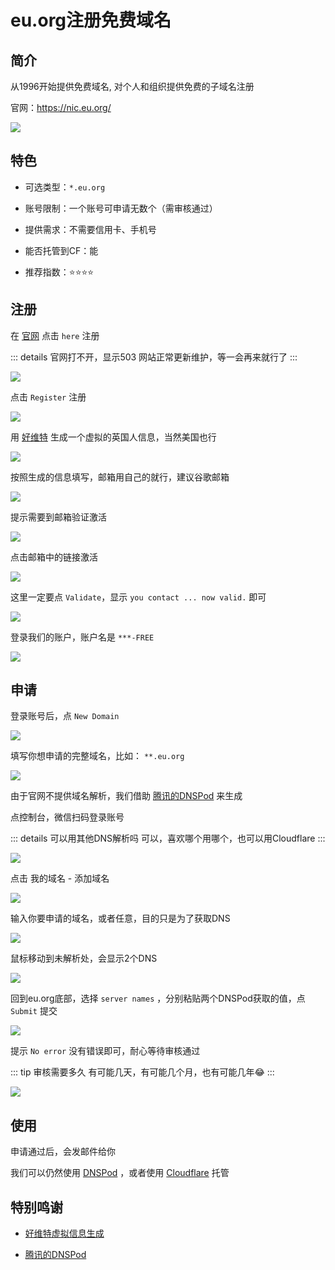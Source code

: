 # eu.org注册免费域名



## 简介

从1996开始提供免费域名, 对个人和组织提供免费的子域名注册

官网：https://nic.eu.org/

![](/domain/eu/eu-01.png)


## 特色

* 可选类型：`*.eu.org`

* 账号限制：一个账号可申请无数个（需审核通过）

* 提供需求：不需要信用卡、手机号

* 能否托管到CF：能

* 推荐指数：⭐⭐⭐⭐



## 注册

在 [官网](https://nic.eu.org/) 点击 `here` 注册

::: details 官网打不开，显示503
网站正常更新维护，等一会再来就行了
:::

![](/domain/eu/eu-02.png)

点击 `Register` 注册

![](/domain/eu/eu-03.png)


用 [好维特](https://www.haoweichi.com/Others/ying_guo_shen_fen_sheng_cheng) 生成一个虚拟的英国人信息，当然美国也行

![](/domain/eu/eu-04.png)

按照生成的信息填写，邮箱用自己的就行，建议谷歌邮箱

![](/domain/eu/eu-05.png)

提示需要到邮箱验证激活

![](/domain/eu/eu-06.png)

点击邮箱中的链接激活

![](/domain/eu/eu-07.png)

这里一定要点 `Validate`，显示 `you contact ... now valid.` 即可

![](/domain/eu/eu-08.png)

登录我们的账户，账户名是 `***-FREE`

![](/domain/eu/eu-09.png)


## 申请

登录账号后，点 `New Domain`

![](/domain/eu/eu-10.png)

填写你想申请的完整域名，比如： `**.eu.org`

![](/domain/eu/eu-11.png)

由于官网不提供域名解析，我们借助 [腾讯的DNSPod](https://www.dnspod.cn/) 来生成

点控制台，微信扫码登录账号

::: details 可以用其他DNS解析吗
可以，喜欢哪个用哪个，也可以用Cloudflare
:::

![](/domain/eu/eu-12.png)

点击 我的域名 - 添加域名

![](/domain/eu/eu-13.png)

输入你要申请的域名，或者任意，目的只是为了获取DNS

![](/domain/eu/eu-14.png)

鼠标移动到未解析处，会显示2个DNS

![](/domain/eu/eu-15.png)

回到eu.org底部，选择 `server names` ，分别粘贴两个DNSPod获取的值，点 `Submit` 提交

![](/domain/eu/eu-16.png)

提示 `No error` 没有错误即可，耐心等待审核通过

::: tip 审核需要多久
有可能几天，有可能几个月，也有可能几年😂
:::

![](/domain/eu/eu-17.png)



## 使用

申请通过后，会发邮件给你

我们可以仍然使用 [DNSPod](https://www.dnspod.cn/) ，或者使用 [Cloudflare](../cloudflare.md) 托管




## 特别鸣谢

* [好维特虚拟信息生成](https://www.haoweichi.com/Others/ying_guo_shen_fen_sheng_cheng)

* [腾讯的DNSPod](https://www.dnspod.cn/)